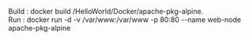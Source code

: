 Build : docker build /HelloWorld/Docker/apache-pkg-alpine.   
Run : docker run -d -v /var/www:/var/www -p 80:80 --name web-node apache-pkg-alpine
